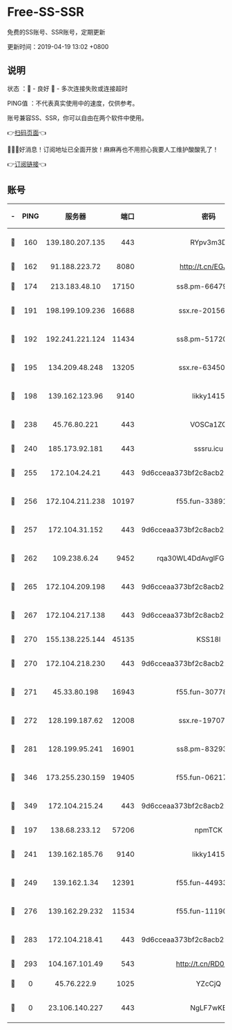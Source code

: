 # Free-SS-SSR

免费的SS账号、SSR账号，定期更新

更新时间：2019-04-19 13:02 +0800

## 说明

状态     ：🙂 - 良好 🙁 - 多次连接失败或连接超时

PING值   ：不代表真实使用中的速度，仅供参考。

账号兼容SS、SSR，你可以自由在两个软件中使用。

👉[扫码页面](https://liesauer.github.io/Free-SS-SSR/)👈

🎉🎉🎉好消息！订阅地址已全面开放！麻麻再也不用担心我要人工维护酸酸乳了！

👉[订阅链接](https://www.liesauer.net/yogurt/subscribe?ACCESS_TOKEN=DAYxR3mMaZAsaqUb)👈

## 账号

|-|PING|服务器|端口|密码|加密方式|区域|
|:----:|:----:|:-----:|-----:|:----:|:----:|:----:|
|🙂|160|139.180.207.135|443|RYpv3m3D|aes-256-cfb|JP|
|🙂|162|91.188.223.72|8080|http://t.cn/EGJIyrl|rc4-md5|RU|
|🙂|174|213.183.48.10|17150|ss8.pm-66479246|rc4-md5|RU|
|🙂|191|198.199.109.236|16688|ssx.re-20156977|aes-256-cfb|US|
|🙂|192|192.241.221.124|11434|ss8.pm-51720881|aes-256-cfb|US|
|🙂|195|134.209.48.248|13205|ssx.re-63450110|aes-256-cfb|US|
|🙂|198|139.162.123.96|9140|likky1415|aes-256-cfb|JP|
|🙂|238|45.76.80.221|443|VOSCa1ZG|aes-256-cfb|DE|
|🙂|240|185.173.92.181|443|sssru.icu|rc4-md5|RU|
|🙂|255|172.104.24.21|443|9d6cceaa373bf2c8acb22e60b6a58be6|aes-256-cfb|US|
|🙂|256|172.104.211.238|10197|f55.fun-33891548|aes-256-cfb|US|
|🙂|257|172.104.31.152|443|9d6cceaa373bf2c8acb22e60b6a58be6|aes-256-cfb|US|
|🙂|262|109.238.6.24|9452|rqa30WL4DdAvgIFG6Fs3znzTa|aes-256-cfb|FR|
|🙂|265|172.104.209.198|443|9d6cceaa373bf2c8acb22e60b6a58be6|aes-256-cfb|US|
|🙂|267|172.104.217.138|443|9d6cceaa373bf2c8acb22e60b6a58be6|aes-256-cfb|US|
|🙂|270|155.138.225.144|45135|KSS18l|rc4-md5|US|
|🙂|270|172.104.218.230|443|9d6cceaa373bf2c8acb22e60b6a58be6|aes-256-cfb|US|
|🙂|271|45.33.80.198|16943|f55.fun-30778693|aes-256-cfb|US|
|🙂|272|128.199.187.62|12008|ssx.re-19707591|aes-256-cfb|SG|
|🙂|281|128.199.95.241|16901|ss8.pm-83293789|aes-256-cfb|SG|
|🙂|346|173.255.230.159|19405|f55.fun-06217116|aes-256-cfb|US|
|🙂|349|172.104.215.24|443|9d6cceaa373bf2c8acb22e60b6a58be6|aes-256-cfb|US|
|🙂|197|138.68.233.12|57206|npmTCK|rc4-md5|US|
|🙂|241|139.162.185.76|9140|likky1415|aes-256-cfb|DE|
|🙂|249|139.162.1.34|12391|f55.fun-44933569|aes-256-cfb|SG|
|🙂|276|139.162.29.232|11534|f55.fun-11190263|aes-256-cfb|SG|
|🙂|283|172.104.218.41|443|9d6cceaa373bf2c8acb22e60b6a58be6|aes-256-cfb|US|
|🙂|293|104.167.101.49|543|http://t.cn/RD0D7sx|rc4-md5|CA|
|🙁|0|45.76.222.9|1025|YZcCjQ|rc4-md5|JP|
|🙁|0|23.106.140.227|443|NgLF7wKB|aes-256-cfb|US|

